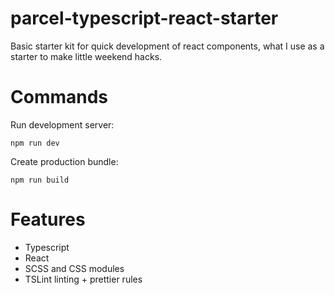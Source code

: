 # parcel-typescript-react-starter

Basic starter kit for quick development of react components, what I use as a starter to make little weekend hacks.

# Commands

Run development server:

```
npm run dev
```

Create production bundle:

```
npm run build
```

# Features

- Typescript
- React
- SCSS and CSS modules
- TSLint linting + prettier rules

